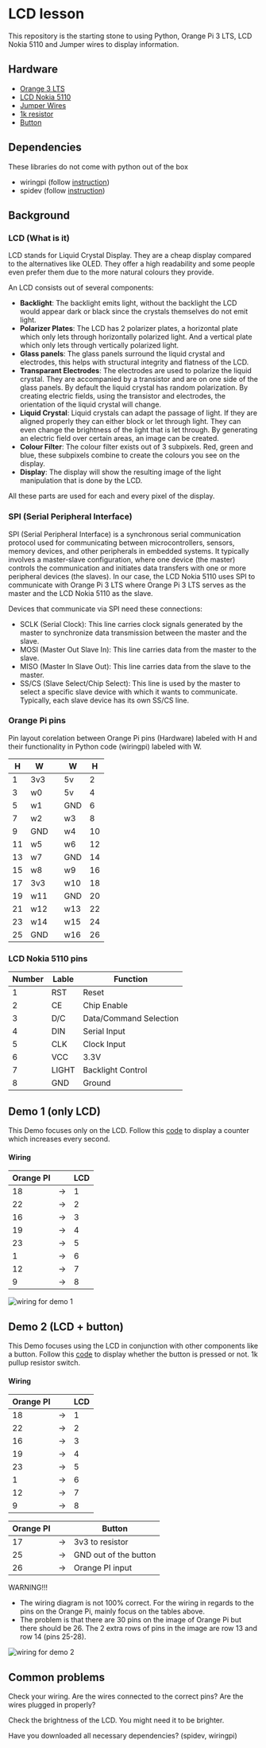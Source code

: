 # LCD lesson

This repository is the starting stone to using Python, Orange Pi 3 LTS, LCD Nokia 5110 and Jumper wires to display information.

## Hardware

- [Orange 3 LTS](http://www.orangepi.org/html/hardWare/computerAndMicrocontrollers/details/orange-pi-3-LTS.html)
- [LCD Nokia 5110](https://components101.com/displays/nokia-5110-lcd)
- [Jumper Wires](https://en.wikipedia.org/wiki/Jump_wire)
- [1k resistor](https://electronicsreference.com/1k_resistor_color_code/)
- [Button](https://www.sparkfun.com/products/97)

## Dependencies

These libraries do not come with python out of the box
- wiringpi (follow [instruction](/install_wiringpi.txt))
- spidev (follow [instruction](/install_spidev.txt))

## Background

### LCD (What is it)

LCD stands for Liquid Crystal Display. They are a cheap display compared to the alternatives like OLED.
They offer a high readability and some people even prefer them due to the more natural colours they provide.

An LCD consists out of several components:

- **Backlight**: The backlight emits light, without the backlight the LCD would appear dark or black since the crystals themselves do not emit light.
- **Polarizer Plates**: The LCD has 2 polarizer plates, a horizontal plate which only lets through horizontally polarized light. And a vertical plate which only lets through vertically polarized light.
- **Glass panels**: The glass panels surround the liquid crystal and electrodes, this helps with structural integrity and flatness of the LCD.
- **Transparant Electrodes**: The electrodes are used to polarize the liquid crystal. They are accompanied by a transistor and are on one side of the glass panels.
By default the liquid crystal has random polarization. By creating electric fields, using the transistor and electrodes, the orientation of the liquid crystal will change. 
- **Liquid Crystal**: Liquid crystals can adapt the passage of light. If they are aligned properly they can either block or let through light. They can even change the brightness
of the light that is let through. By generating an electric field over certain areas, an image can be created.
- **Colour Filter**: The colour filter exists out of 3 subpixels. Red, green and blue, these subpixels combine to create the colours you see on the display.
- **Display**: The display will show the resulting image of the light manipulation that is done by the LCD.

All these parts are used for each and every pixel of the display.

### SPI (Serial Peripheral Interface)

SPI (Serial Peripheral Interface) is a synchronous serial communication protocol used for communicating between microcontrollers, sensors, memory devices, and other peripherals in embedded systems. It typically involves a master-slave configuration, where one device (the master) controls the communication and initiates data transfers with one or more peripheral devices (the slaves). In our case, the LCD Nokia 5110 uses SPI to communicate with Orange Pi 3 LTS where Orange Pi 3 LTS serves as the master and the LCD Nokia 5110 as the slave.

Devices that communicate via SPI need these connections:
- SCLK (Serial Clock): This line carries clock signals generated by the master to synchronize data transmission between the master and the slave.
- MOSI (Master Out Slave In): This line carries data from the master to the slave.
- MISO (Master In Slave Out): This line carries data from the slave to the
  master.
- SS/CS (Slave Select/Chip Select): This line is used by the master to select a specific slave device with which it wants to communicate. Typically, each slave device has its own SS/CS line.

### Orange Pi pins

Pin layout corelation between Orange Pi pins (Hardware) labeled with H and their functionality in Python code (wiringpi) labeled with W.

| H | W |   | W | H |
|---|---|---|---|---|
| 1 | 3v3 |   | 5v | 2 |
| 3 | w0 |   | 5v | 4 |
| 5 | w1 |   | GND | 6 |
| 7 | w2 |   | w3 | 8 |
| 9 | GND |   | w4 | 10 |
| 11 | w5 |   | w6 | 12 |
| 13 | w7 |   | GND | 14 |
| 15 | w8 |   | w9 | 16 |
| 17 | 3v3 |   | w10 | 18 |
| 19 | w11 |   | GND | 20 |
| 21 | w12 |   | w13 | 22 |
| 23 | w14 |   | w15 | 24 |
| 25 | GND |   | w16 | 26 |

### LCD Nokia 5110 pins

| Number | Lable | Function |
|---|---|---|
| 1 | RST | Reset |
| 2 | CE | Chip Enable |
| 3 | D/C | Data/Command Selection |
| 4 | DIN | Serial Input |
| 5 | CLK | Clock Input |
| 6 | VCC | 3.3V |
| 7 | LIGHT | Backlight Control |
| 8 | GND | Ground |

## Demo 1 (only LCD)

This Demo focuses only on the LCD. Follow this [code](/demo_1.py) to display a counter which increases every second.

#### Wiring

| Orange PI |  | LCD |
|---|---|---|
| 18 | -> | 1 |
| 22 | -> | 2 |
| 16 | -> | 3 |
| 19 | -> | 4 |
| 23 | -> | 5 |
| 1 | -> | 6 |
| 12 | -> | 7 |
| 9 | -> | 8 |

![wiring for demo 1](/assets/demo_1.png)

## Demo 2 (LCD + button)

This Demo focuses using the LCD in conjunction with other components like a button. Follow this [code](/demo_2.py) to display whether the button is pressed or not.
1k pullup resistor switch.

#### Wiring

| Orange PI |  | LCD |
|---|---|---|
| 18 | -> | 1 |
| 22 | -> | 2 |
| 16 | -> | 3 |
| 19 | -> | 4 |
| 23 | -> | 5 |
| 1 | -> | 6 |
| 12 | -> | 7 |
| 9 | -> | 8 |

| Orange PI |  | Button |
|---|---|---|
| 17 | -> | 3v3 to resistor |
| 25 | -> | GND out of the button |
| 26 | -> | Orange PI input |

WARNING!!! 
- The wiring diagram is not 100% correct. For the wiring in regards to the pins on the Orange Pi, mainly focus on the tables above.
- The problem is that there are 30 pins on the image of Orange Pi but there should be 26. The 2 extra rows of pins in the image are row 13 and row 14 (pins 25-28).

![wiring for demo 2](/assets/demo_2.png)

## Common problems

Check your wiring. Are the wires connected to the correct pins? Are the wires plugged in properly?

Check the brightness of the LCD.  You might need it to be brighter.

Have you downloaded all necessary dependencies? (spidev, wiringpi)​
